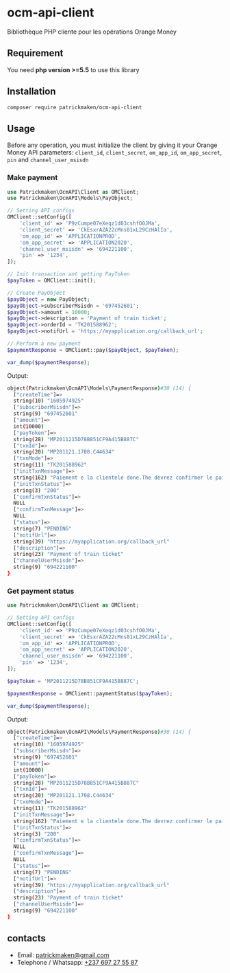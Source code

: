 # ocm-api-client
Bibliothèque PHP cliente pour les opérations Orange Money

## Requirement

You need **php version >=5.5** to use this library

## Installation

```bash
composer require patrickmaken/ocm-api-client
```

## Usage

Before any operation, you must initialize the client by giving it your Orange Money API parameters: `client_id`, `client_secret`, `om_app_id`, `om_app_secret`, `pin` and `channel_user_msisdn`

### Make payment

```php
use Patrickmaken\OcmAPI\Client as OMClient;
use Patrickmaken\OcmAPI\Models\PayObject;

// Setting API configs
OMClient::setConfig([
    'client_id' => 'P9zCumpe07eXeqz1d03cshfO0JMa',
    'client_secret' => 'CkEsxrAZA22cMns81xL29CzHAlIa',
    'om_app_id' => 'APPLICATIONPROD',
    'om_app_secret' => 'APPLICATION2020',
    'channel_user_msisdn' => '694221100',
    'pin' => '1234',
]);

// Init transaction ant getting PayToken
$payToken = OMClient::init();

// Create PayObject
$payObject = new PayObject;
$payObject->subscriberMsisdn = '697452601';
$payObject->amount = 10000;
$payObject->description = 'Payment of train ticket';
$payObject->orderId = 'TK201588962';
$payObject->notifUrl = 'https://myapplication.org/callback_url';

// Perform a new payment
$paymentResponse = OMClient::pay($payObject, $payToken);

var_dump($paymentResponse);
```

Output:
```bash
object(Patrickmaken\OcmAPI\Models\PaymentResponse)#30 (14) {
  ["createTime"]=>
  string(10) "1605974925"
  ["subscriberMsisdn"]=>
  string(9) "697452601"
  ["amount"]=>
  int(10000)
  ["payToken"]=>
  string(28) "MP2011215D78B851CF9A415B887C"
  ["txnId"]=>
  string(20) "MP201121.1708.C44634"
  ["txnMode"]=>
  string(11) "TK201588962"
  ["initTxnMessage"]=>
  string(162) "Paiement e la clientele done.The devrez confirmer le paiement en saisissant son code PIN et vous recevrez alors un SMS. Merci dutiliser des services Orange Money."
  ["initTxnStatus"]=>
  string(3) "200"
  ["confirmTxnStatus"]=>
  NULL
  ["confirmTxnMessage"]=>
  NULL
  ["status"]=>
  string(7) "PENDING"
  ["notifUrl"]=>
  string(39) "https://myapplication.org/callback_url"
  ["description"]=>
  string(23) "Payment of train ticket"
  ["channelUserMsisdn"]=>
  string(9) "694221100"
}
```

### Get payment status

```php
use Patrickmaken\OcmAPI\Client as OMClient;

// Setting API configs
OMClient::setConfig([
    'client_id' => 'P9zCumpe07eXeqz1d03cshfO0JMa',
    'client_secret' => 'CkEsxrAZA22cMns81xL29CzHAlIa',
    'om_app_id' => 'APPLICATIONPROD',
    'om_app_secret' => 'APPLICATION2020',
    'channel_user_msisdn' => '694221100',
    'pin' => '1234',
]);

$payToken = 'MP2011215D78B851CF9A415B887C';

$paymentResponse = OMClient::paymentStatus($payToken);

var_dump($paymentResponse);
```

Output:
```bash
object(Patrickmaken\OcmAPI\Models\PaymentResponse)#30 (14) {
  ["createTime"]=>
  string(10) "1605974925"
  ["subscriberMsisdn"]=>
  string(9) "697452601"
  ["amount"]=>
  int(10000)
  ["payToken"]=>
  string(28) "MP2011215D78B851CF9A415B887C"
  ["txnId"]=>
  string(20) "MP201121.1708.C44634"
  ["txnMode"]=>
  string(11) "TK201588962"
  ["initTxnMessage"]=>
  string(162) "Paiement e la clientele done.The devrez confirmer le paiement en saisissant son code PIN et vous recevrez alors un SMS. Merci dutiliser des services Orange Money."
  ["initTxnStatus"]=>
  string(3) "200"
  ["confirmTxnStatus"]=>
  NULL
  ["confirmTxnMessage"]=>
  NULL
  ["status"]=>
  string(7) "PENDING"
  ["notifUrl"]=>
  string(39) "https://myapplication.org/callback_url"
  ["description"]=>
  string(23) "Payment of train ticket"
  ["channelUserMsisdn"]=>
  string(9) "694221100"
}
```

## contacts
+ Email: [patrickmaken@gmail.com](mailto:patrickmaken@gmail.com)
+ Telephone / Whatsapp: [+237 697 27 55 87](https://wa.me/237697275587)